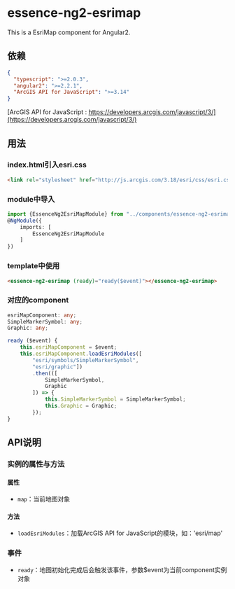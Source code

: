 # essence-ng2-esrimap

This is a EsriMap component for Angular2.

## 依赖
```json
{
  "typescript": ">=2.0.3",
  "angular2": ">=2.2.1",
  "ArcGIS API for JavaScript": ">=3.14"
}
```

[ArcGIS API for JavaScript : https://developers.arcgis.com/javascript/3/](https://developers.arcgis.com/javascript/3/)

## 用法

### index.html引入esri.css
```html
<link rel="stylesheet" href="http://js.arcgis.com/3.18/esri/css/esri.css">
```

### module中导入
```typescript
import {EssenceNg2EsriMapModule} from "../components/essence-ng2-esrimap";
@NgModule({
    imports: [
        EssenceNg2EsriMapModule
    ]
})
```

### template中使用
```html
<essence-ng2-esrimap (ready)="ready($event)"></essence-ng2-esrimap>
```

### 对应的component
```typescript
esriMapComponent: any;
SimpleMarkerSymbol: any;
Graphic: any;

ready ($event) {
    this.esriMapComponent = $event;
    this.esriMapComponent.loadEsriModules([
        "esri/symbols/SimpleMarkerSymbol",
        "esri/graphic"])
        .then(([
            SimpleMarkerSymbol,
            Graphic
        ]) => {
            this.SimpleMarkerSymbol = SimpleMarkerSymbol;
            this.Graphic = Graphic;
        });
}
```

## API说明

### 实例的属性与方法

#### 属性

- `map`：当前地图对象

#### 方法

- `loadEsriModules`：加载ArcGIS API for JavaScript的模块，如：'esri/map'

### 事件

- `ready`：地图初始化完成后会触发该事件，参数$event为当前component实例对象